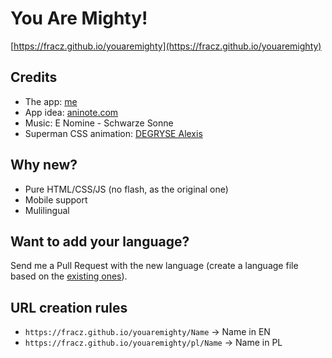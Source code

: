 # You Are Mighty!

[https://fracz.github.io/youaremighty](https://fracz.github.io/youaremighty)

## Credits

* The app: [me](https://github.com/fracz)
* App idea: [aninote.com](http://aninote.com/)
* Music: E Nomine - Schwarze Sonne
* Superman CSS animation: [DEGRYSE Alexis](https://codepen.io/twogrey/pen/Qpgqbq)

## Why new?

* Pure HTML/CSS/JS (no flash, as the original one)
* Mobile support
* Mulilingual

## Want to add your language?

Send me a Pull Request with the new language (create a language file
based on the [existing ones](https://github.com/fracz/youaremighty/tree/master/public/texts)).

## URL creation rules

* `https://fracz.github.io/youaremighty/Name` -> Name in EN
* `https://fracz.github.io/youaremighty/pl/Name` -> Name in PL
